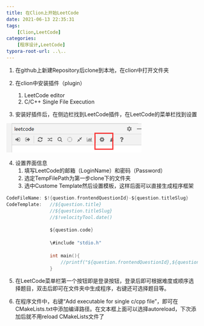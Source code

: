 ```yaml
---
title: 在Clion上开始LeetCode
date: 2021-06-13 22:35:31
tags: 
    [Clion,LeetCode] 
categories: 
    [程序设计,LeetCode]
typora-root-url: ..\..
---
```


1. 在github上新建Repository后clone到本地，在clion中打开文件夹

2. 在clion中安装插件（plugin）
   1. LeetCode editor
   2. C/C++ Single File Execution

3. 安装好插件后，在侧边栏找到LeetCode插件，在LeetCode的菜单栏找到设置

![01](/images/在Clion上开始LeetCode/01.png)

4. 设置界面信息
   1. 填写LeetCode的邮箱（LoginName）和密码（Password）
   2. 选定TempFilePath为第一步clone下的文件夹
   3. 选中Custome Template然后设置模板，这样后面可以直接生成程序框架

```C
CodeFileName: $!{question.frontendQuestionId}-${question.titleSlug}
CodeTemplate:   //${question.title}
                //${question.titleSlug}
                //$!velocityTool.date()

                ${question.code}

                \#include "stdio.h"

                int main(){
                    //printf("${question.frontendQuestionId},${question.title}";
                }   
```

5. 在LeetCode菜单栏第一个按钮即是登录按钮，登录后即可根据难度或顺序选择题目，双击后即可在文件夹中生成程序，右键还可选择题目等。

6. 在程序文件中，右键“Add executable for single c/cpp file”，即可在CMakeLists.txt中添加编译路径。在文本框上面可以选择autoreload，下次添加后就不用reload CMakeLists文件了